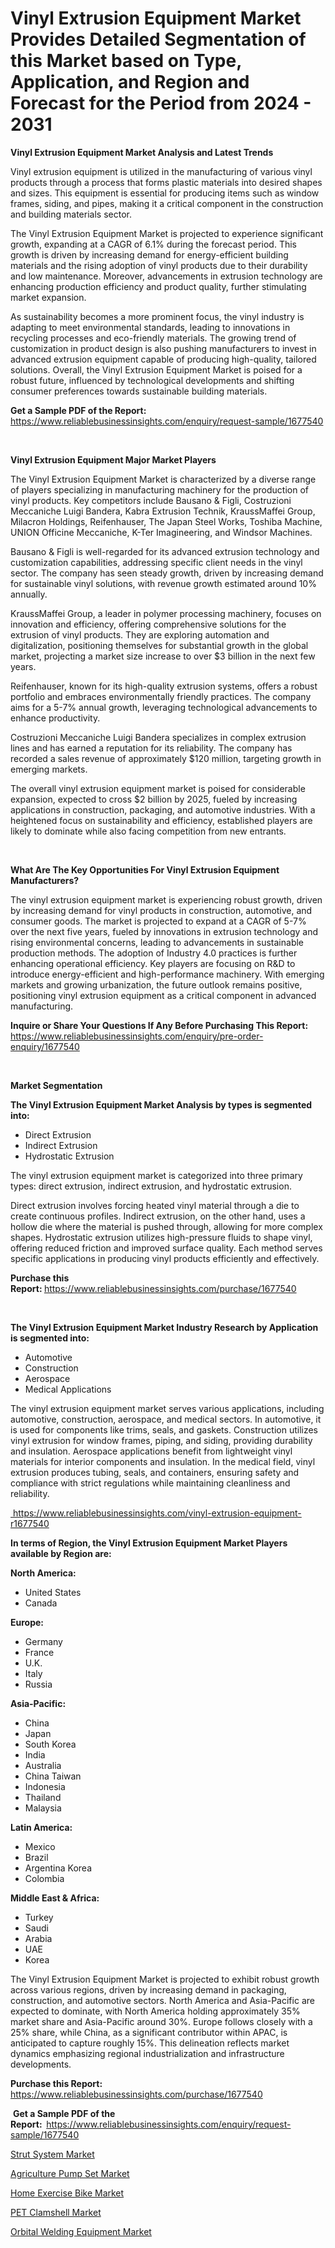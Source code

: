 <p><h1>Vinyl Extrusion Equipment Market Provides Detailed Segmentation of this Market based on Type, Application, and Region and Forecast for the Period from 2024 - 2031</h1></p><p><strong>Vinyl Extrusion Equipment Market Analysis and Latest Trends</strong></p>
<p><p>Vinyl extrusion equipment is utilized in the manufacturing of various vinyl products through a process that forms plastic materials into desired shapes and sizes. This equipment is essential for producing items such as window frames, siding, and pipes, making it a critical component in the construction and building materials sector. </p><p>The Vinyl Extrusion Equipment Market is projected to experience significant growth, expanding at a CAGR of 6.1% during the forecast period. This growth is driven by increasing demand for energy-efficient building materials and the rising adoption of vinyl products due to their durability and low maintenance. Moreover, advancements in extrusion technology are enhancing production efficiency and product quality, further stimulating market expansion. </p><p>As sustainability becomes a more prominent focus, the vinyl industry is adapting to meet environmental standards, leading to innovations in recycling processes and eco-friendly materials. The growing trend of customization in product design is also pushing manufacturers to invest in advanced extrusion equipment capable of producing high-quality, tailored solutions. Overall, the Vinyl Extrusion Equipment Market is poised for a robust future, influenced by technological developments and shifting consumer preferences towards sustainable building materials.</p></p>
<p><strong>Get a Sample PDF of the Report:&nbsp;</strong> <a href="https://www.reliablebusinessinsights.com/enquiry/request-sample/1677540?utm_campaign=39&utm_medium=2&utm_source=Github&utm_content=ia&utm_term=19112024&utm_id=vinyl-extrusion-equipment">https://www.reliablebusinessinsights.com/enquiry/request-sample/1677540</a></p>
<p>&nbsp;</p>
<p><strong>Vinyl Extrusion Equipment Major Market Players</strong></p>
<p><p>The Vinyl Extrusion Equipment Market is characterized by a diverse range of players specializing in manufacturing machinery for the production of vinyl products. Key competitors include Bausano & Figli, Costruzioni Meccaniche Luigi Bandera, Kabra Extrusion Technik, KraussMaffei Group, Milacron Holdings, Reifenhauser, The Japan Steel Works, Toshiba Machine, UNION Officine Meccaniche, K-Ter Imagineering, and Windsor Machines.</p><p>Bausano & Figli is well-regarded for its advanced extrusion technology and customization capabilities, addressing specific client needs in the vinyl sector. The company has seen steady growth, driven by increasing demand for sustainable vinyl solutions, with revenue growth estimated around 10% annually.</p><p>KraussMaffei Group, a leader in polymer processing machinery, focuses on innovation and efficiency, offering comprehensive solutions for the extrusion of vinyl products. They are exploring automation and digitalization, positioning themselves for substantial growth in the global market, projecting a market size increase to over $3 billion in the next few years.</p><p>Reifenhauser, known for its high-quality extrusion systems, offers a robust portfolio and embraces environmentally friendly practices. The company aims for a 5-7% annual growth, leveraging technological advancements to enhance productivity.</p><p>Costruzioni Meccaniche Luigi Bandera specializes in complex extrusion lines and has earned a reputation for its reliability. The company has recorded a sales revenue of approximately $120 million, targeting growth in emerging markets.</p><p>The overall vinyl extrusion equipment market is poised for considerable expansion, expected to cross $2 billion by 2025, fueled by increasing applications in construction, packaging, and automotive industries. With a heightened focus on sustainability and efficiency, established players are likely to dominate while also facing competition from new entrants.</p></p>
<p>&nbsp;</p>
<p><strong>What Are The Key Opportunities For Vinyl Extrusion Equipment Manufacturers?</strong></p>
<p><p>The vinyl extrusion equipment market is experiencing robust growth, driven by increasing demand for vinyl products in construction, automotive, and consumer goods. The market is projected to expand at a CAGR of 5-7% over the next five years, fueled by innovations in extrusion technology and rising environmental concerns, leading to advancements in sustainable production methods. The adoption of Industry 4.0 practices is further enhancing operational efficiency. Key players are focusing on R&D to introduce energy-efficient and high-performance machinery. With emerging markets and growing urbanization, the future outlook remains positive, positioning vinyl extrusion equipment as a critical component in advanced manufacturing.</p></p>
<p><strong>Inquire or Share Your Questions If Any Before Purchasing This Report:</strong> <a href="https://www.reliablebusinessinsights.com/enquiry/pre-order-enquiry/1677540?utm_campaign=39&utm_medium=2&utm_source=Github&utm_content=ia&utm_term=19112024&utm_id=vinyl-extrusion-equipment">https://www.reliablebusinessinsights.com/enquiry/pre-order-enquiry/1677540</a></p>
<p>&nbsp;</p>
<p><strong>Market Segmentation</strong></p>
<p><strong>The Vinyl Extrusion Equipment Market Analysis by types is segmented into:</strong></p>
<p><ul><li>Direct Extrusion</li><li>Indirect Extrusion</li><li>Hydrostatic Extrusion</li></ul></p>
<p><p>The vinyl extrusion equipment market is categorized into three primary types: direct extrusion, indirect extrusion, and hydrostatic extrusion. </p><p>Direct extrusion involves forcing heated vinyl material through a die to create continuous profiles. Indirect extrusion, on the other hand, uses a hollow die where the material is pushed through, allowing for more complex shapes. Hydrostatic extrusion utilizes high-pressure fluids to shape vinyl, offering reduced friction and improved surface quality. Each method serves specific applications in producing vinyl products efficiently and effectively.</p></p>
<p><strong>Purchase this Report:&nbsp;</strong><a href="https://www.reliablebusinessinsights.com/purchase/1677540?utm_campaign=39&utm_medium=2&utm_source=Github&utm_content=ia&utm_term=19112024&utm_id=vinyl-extrusion-equipment">https://www.reliablebusinessinsights.com/purchase/1677540</a></p>
<p>&nbsp;</p>
<p><strong>The Vinyl Extrusion Equipment Market Industry Research by Application is segmented into:</strong></p>
<p><ul><li>Automotive</li><li>Construction</li><li>Aerospace</li><li>Medical Applications</li></ul></p>
<p><p>The vinyl extrusion equipment market serves various applications, including automotive, construction, aerospace, and medical sectors. In automotive, it is used for components like trims, seals, and gaskets. Construction utilizes vinyl extrusion for window frames, piping, and siding, providing durability and insulation. Aerospace applications benefit from lightweight vinyl materials for interior components and insulation. In the medical field, vinyl extrusion produces tubing, seals, and containers, ensuring safety and compliance with strict regulations while maintaining cleanliness and reliability.</p></p>
<p><a href="https://www.reliablebusinessinsights.com/vinyl-extrusion-equipment-r1677540?utm_campaign=39&utm_medium=2&utm_source=Github&utm_content=ia&utm_term=19112024&utm_id=vinyl-extrusion-equipment">&nbsp;https://www.reliablebusinessinsights.com/vinyl-extrusion-equipment-r1677540</a></p>
<p><strong>In terms of Region, the Vinyl Extrusion Equipment Market Players available by Region are:</strong></p>
<p>
    <p> <strong> North America: </strong>
        <ul>
            <li>United States</li>
            <li>Canada</li>
        </ul>
        </p> 
    <p> <strong> Europe: </strong>
        <ul>
            <li>Germany</li>
            <li>France</li>
            <li>U.K.</li>
            <li>Italy</li>
            <li>Russia</li>
        </ul>
        </p> 
    <p> <strong> Asia-Pacific: </strong>
        <ul>
            <li>China</li>
            <li>Japan</li>
            <li>South Korea</li>
            <li>India</li>
            <li>Australia</li>
            <li>China Taiwan</li>
            <li>Indonesia</li>
            <li>Thailand</li>
            <li>Malaysia</li>
        </ul>
        </p> 
    <p> <strong> Latin America: </strong>
        <ul>
            <li>Mexico</li>
            <li>Brazil</li>
            <li>Argentina Korea</li>
            <li>Colombia</li>
        </ul>
        </p> 
    <p> <strong> Middle East & Africa: </strong>
        <ul>
            <li>Turkey</li>
            <li>Saudi</li>
            <li>Arabia</li>
            <li>UAE</li>
            <li>Korea</li>
        </ul>
    </p>
    </p>
<p><p>The Vinyl Extrusion Equipment Market is projected to exhibit robust growth across various regions, driven by increasing demand in packaging, construction, and automotive sectors. North America and Asia-Pacific are expected to dominate, with North America holding approximately 35% market share and Asia-Pacific around 30%. Europe follows closely with a 25% share, while China, as a significant contributor within APAC, is anticipated to capture roughly 15%. This delineation reflects market dynamics emphasizing regional industrialization and infrastructure developments.</p></p>
<p><strong>Purchase this Report: </strong><a href="https://www.reliablebusinessinsights.com/purchase/1677540?utm_campaign=39&utm_medium=2&utm_source=Github&utm_content=ia&utm_term=19112024&utm_id=vinyl-extrusion-equipment">https://www.reliablebusinessinsights.com/purchase/1677540</a></p>
<p>&nbsp;<strong>Get a Sample PDF of the Report:&nbsp;&nbsp;</strong><a href="https://www.reliablebusinessinsights.com/enquiry/request-sample/1677540?utm_campaign=39&utm_medium=2&utm_source=Github&utm_content=ia&utm_term=19112024&utm_id=vinyl-extrusion-equipment">https://www.reliablebusinessinsights.com/enquiry/request-sample/1677540</a></p>
<p><strong></strong></p>
<p><p><a href="https://www.linkedin.com/pulse/market-dynamics-future-trends-global-strut-system-sector-forecasted-wkpue?utm_campaign=39&utm_medium=2&utm_source=Github&utm_content=ia&utm_term=19112024&utm_id=vinyl-extrusion-equipment">Strut System Market</a></p><p><a href="https://www.linkedin.com/pulse/opportunities-challenges-agriculture-pump-set-market-strategic-sdlie?utm_campaign=39&utm_medium=2&utm_source=Github&utm_content=ia&utm_term=19112024&utm_id=vinyl-extrusion-equipment">Agriculture Pump Set Market</a></p><p><a href="https://issuu.com/reportprime-2/docs/home-exercise-bike-market-size-2030_2f68f43e226003?utm_campaign=39&utm_medium=2&utm_source=Github&utm_content=ia&utm_term=19112024&utm_id=vinyl-extrusion-equipment">Home Exercise Bike Market</a></p><p><a href="https://issuu.com/reportprime-2/docs/pet-clamshell-market-size-2030.pptx_757062e9d91160?utm_campaign=39&utm_medium=2&utm_source=Github&utm_content=ia&utm_term=19112024&utm_id=vinyl-extrusion-equipment">PET Clamshell Market</a></p><p><a href="https://www.linkedin.com/pulse/emerging-technologies-reshaping-orbital-welding-equipment-lv4ee?utm_campaign=39&utm_medium=2&utm_source=Github&utm_content=ia&utm_term=19112024&utm_id=vinyl-extrusion-equipment">Orbital Welding Equipment Market</a></p></p>